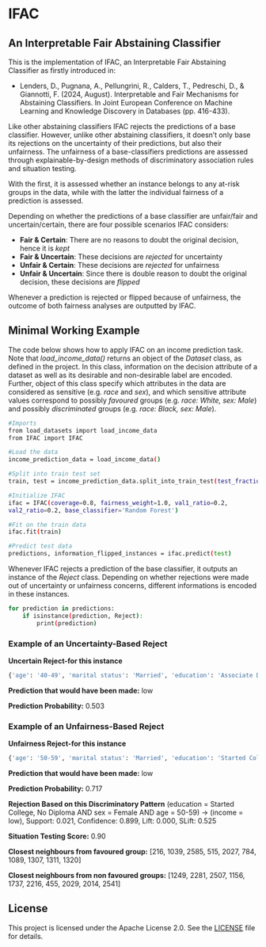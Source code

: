# IFAC

## An Interpretable Fair Abstaining Classifier

This is the implementation of IFAC, an Interpretable Fair Abstaining Classifier as firstly introduced in:

- Lenders, D., Pugnana, A., Pellungrini, R., Calders, T., Pedreschi, D., & Giannotti, F. (2024, August). Interpretable and Fair Mechanisms for Abstaining Classifiers. In Joint European Conference on Machine Learning and Knowledge Discovery in Databases (pp. 416-433).

Like other abstaining classifiers IFAC rejects the predictions of a base classifier. However, unlike other abstaining classifiers, it doesn’t only base its rejections on the uncertainty of their predictions, but also their unfairness. The unfairness of a base-classifiers predictions are assessed through explainable-by-design methods of discriminatory association rules and situation testing.

With the first, it is assessed whether an instance belongs to any at-risk groups in the data, while with the latter the individual fairness of a prediction is assessed.

Depending on whether the predictions of a base classifier are unfair/fair and uncertain/certain, there are four possible scenarios IFAC considers:

- **Fair & Certain**: There are no reasons to doubt the original decision, hence it is *kept*
- **Fair & Uncertain**: These decisions are *rejected* for uncertainty
- **Unfair & Certain**: These decisions are *rejected* for unfairness
- **Unfair & Uncertain**: Since there is double reason to doubt the original decision, these decisions are *flipped*

Whenever a prediction is rejected or flipped because of unfairness, the outcome of both fairness analyses are outputted by IFAC.

## Minimal Working Example
The code below shows how to apply IFAC on an income prediction task. Note that *load_income_data()* returns an object of the *Dataset* class, as defined in the project. 
In this class, information on the decision attribute of a dataset as well as its desirable and non-desirable label are encoded. Further, object of this class specify which attributes in the data are considered as sensitive (e.g. *race* and *sex*), and which sensitive attribute values correspond to possibly *favoured* groups (e.g. *race: White, sex: Male*) and possibly *discriminated* groups (e.g. *race: Black, sex: Male*). 


```sh
#Imports
from load_datasets import load_income_data  
from IFAC import IFAC

#Load the data
income_prediction_data = load_income_data()

#Split into train test set
train, test = income_prediction_data.split_into_train_test(test_fraction=2000)

#Initialize IFAC
ifac = IFAC(coverage=0.8, fairness_weight=1.0, val1_ratio=0.2, 
val2_ratio=0.2, base_classifier='Random Forest')

#Fit on the train data
ifac.fit(train)

#Predict test data
predictions, information_flipped_instances = ifac.predict(test)

```

Whenever IFAC rejects a prediction of the base classifier, it outputs an instance of the *Reject* class. Depending on whether rejections were made out of uncertainty or unfairness concerns, different informations is encoded in these instances. 

```sh  
for prediction in predictions:  
    if isinstance(prediction, Reject):  
        print(prediction)
```

### Example of an Uncertainty-Based Reject
**Uncertain Reject-for this instance**
```sh 
{'age': '40-49', 'marital status': 'Married', 'education': 'Associate Degree', 'workinghours': '40-49', 'workclass': 'private', 'occupation': 'Repair/Maintenance', 'race': 'Black or African American alone', 'sex': 'Male'}
```
**Prediction that would have been made:** low

**Prediction Probability:** 0.503


### Example of an Unfairness-Based Reject
**Unfairness Reject-for this instance**
```sh 
{'age': '50-59', 'marital status': 'Married', 'education': 'Started College, No Diploma', 'workinghours': '40-49', 'workclass': 'governmental', 'occupation': 'Office/Administrative Support', 'race': 'White alone', 'sex': 'Female'}
```
**Prediction that would have been made:** low

**Prediction Probability:** 0.717

**Rejection Based on this Discriminatory Pattern**
(education = Started College, No Diploma AND sex = Female AND age = 50-59) -> (income = low), Support: 0.021, Confidence: 0.899, Lift: 0.000, SLift: 0.525

**Situation Testing Score:** 0.90

**Closest neighbours from favoured group:**
[216, 1039, 2585, 515, 2027, 784, 1089, 1307, 1311, 1320]

**Closest neighbours from non favoured groups:**
[1249, 2281, 2507, 1156, 1737, 2216, 455, 2029, 2014, 2541]



## License

This project is licensed under the Apache License 2.0. See the [LICENSE](https://github.com/daphnetje/Interpretable-Fair-Abstaining-Classifier/blob/main/LICENSE) file for details.
